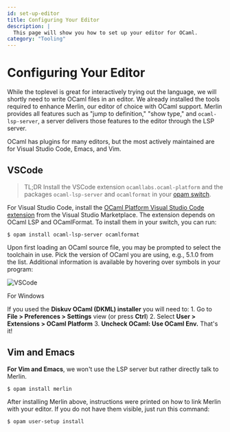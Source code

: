 ```yaml
---
id: set-up-editor
title: Configuring Your Editor
description: |
  This page will show you how to set up your editor for OCaml. 
category: "Tooling"
---
```


# Configuring Your Editor

While the toplevel is great for interactively trying out the language, we will shortly need to write OCaml files in an editor. We already installed the tools required to enhance Merlin, our editor of choice with OCaml support. Merlin provides all features such as "jump to definition," "show type," and `ocaml-lsp-server`, a server delivers those features to the editor through the LSP server.

OCaml has plugins for many editors, but the most actively maintained are for Visual Studio Code, Emacs, and Vim.

## VSCode

>TL;DR
>Install the VSCode extension `ocamllabs.ocaml-platform` and the packages `ocaml-lsp-server` and `ocamlformat` in your [opam switch](/docs/opam-switch-introduction).

For Visual Studio Code, install the [OCaml Platform Visual Studio Code extension](https://marketplace.visualstudio.com/items?itemName=ocamllabs.ocaml-platform) from the Visual Studio Marketplace. The extension depends on OCaml LSP and OCamlFormat. To install them in your switch, you can run:

```
$ opam install ocaml-lsp-server ocamlformat
```

Upon first loading an OCaml source file, you may be prompted to select the toolchain in use. Pick the version of OCaml you are using, e.g., 5.1.0 from the list. Additional information is available by hovering over symbols in your program:

![VSCode](https://ocaml.org/media/tutorials/vscode.png)

For Windows

If you used the **Diskuv OCaml (DKML) installer** you will need to:
    1. Go to **File > Preferences > Settings** view (or press **Ctrl**)
    2. Select **User > Extensions > OCaml Platform**
    3. **Uncheck OCaml: Use OCaml Env.** That's it!

## Vim and Emacs

**For Vim and Emacs**, we won't use the LSP server but rather directly talk to Merlin.

```
$ opam install merlin
```

After installing Merlin above, instructions were printed on how to link Merlin with your editor. If you do not have them visible, just run this command:

```
$ opam user-setup install
```
